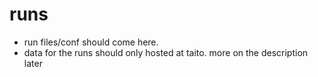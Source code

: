 # runs 
- run files/conf should come here. 
- data for the runs should only hosted at taito. more on the description later

